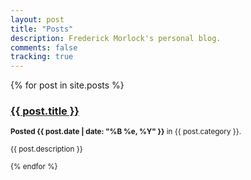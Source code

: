 ```yaml
---
layout: post
title: "Posts"
description: Frederick Morlock's personal blog.
comments: false
tracking: true
---
```

{% for post in site.posts %}
  <h3><a href="{{ site.baseurl }}{{ post.url }}">{{ post.title }}</a></h3>
  <p><small><strong>Posted {{ post.date | date: "%B %e, %Y" }}</strong> in {{ post.category }}.
  <p>{{ post.description }}</p>
{% endfor %}

